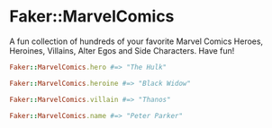 # Faker::MarvelComics

A fun collection of hundreds of your favorite Marvel Comics Heroes, Heroines, Villains, Alter Egos and Side Characters. Have fun!

```ruby
Faker::MarvelComics.hero #=> "The Hulk"

Faker::MarvelComics.heroine #=> "Black Widow"

Faker::MarvelComics.villain #=> "Thanos"

Faker::MarvelComics.name #=> "Peter Parker"

```
